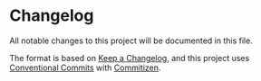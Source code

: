 # Changelog

All notable changes to this project will be documented in this file.

The format is based on [Keep a Changelog](https://keepachangelog.com/en/1.0.0/),
and this project uses [Conventional Commits](https://www.conventionalcommits.org/) with [Commitizen](https://github.com/commitizen/cz-cli).
